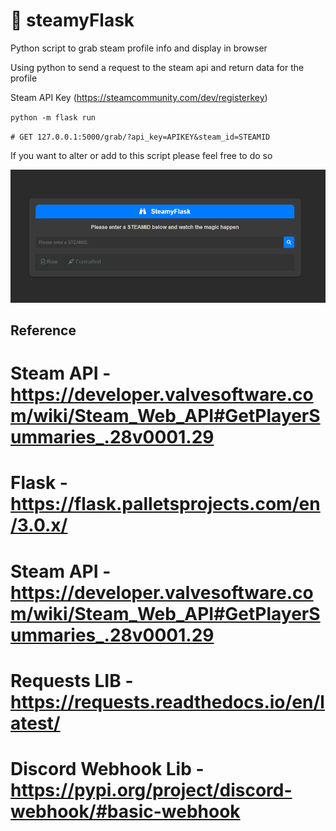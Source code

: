# 🍺 steamyFlask
 Python script to grab steam profile info and display in browser

Using python to send a request to the steam api and return data for the profile

Steam API Key (https://steamcommunity.com/dev/registerkey)

`python -m flask run`

`# GET 127.0.0.1:5000/grab/?api_key=APIKEY&steam_id=STEAMID`

If you want to alter or add to this script please feel free to do so

![PICTURE](https://raw.githubusercontent.com/Quinny-J/steamyFlask/main/MAIN.png)

## Reference 
# Steam API - https://developer.valvesoftware.com/wiki/Steam_Web_API#GetPlayerSummaries_.28v0001.29 
# Flask - https://flask.palletsprojects.com/en/3.0.x/
# Steam API - https://developer.valvesoftware.com/wiki/Steam_Web_API#GetPlayerSummaries_.28v0001.29
# Requests LIB - https://requests.readthedocs.io/en/latest/
# Discord Webhook Lib - https://pypi.org/project/discord-webhook/#basic-webhook


